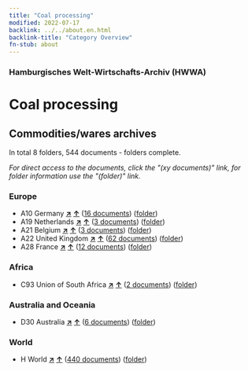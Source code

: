 ```yaml
---
title: "Coal processing"
modified: 2022-07-17
backlink: ../../about.en.html
backlink-title: "Category Overview"
fn-stub: about
---
```


### Hamburgisches Welt-Wirtschafts-Archiv (HWWA)

# Coal processing&#160; 







## Commodities/wares archives





In total 8 folders, 544 documents - folders complete.

_For direct access to the documents, click the "(xy documents)" link, for folder information use the "(folder)" link._



### Europe

- A10 Germany [**&nearr;**](../../../geo/i/126128/about.en.html "Germany (all folders)") [**&uarr;**](../../../geo/about.en.html#A10 "Country category system") (<a href="https://pm20.zbw.eu/iiifview/folder/wa/218757,126128" title="about: Coal processing : Germany" target="_blank">16 documents</a>) ([folder](../../../../folder/wa/2187xx/218757/1261xx/126128/about.en.html))
- A19 Netherlands [**&nearr;**](../../../geo/i/140970/about.en.html "Netherlands (all folders)") [**&uarr;**](../../../geo/about.en.html#A19 "Country category system") (<a href="https://pm20.zbw.eu/iiifview/folder/wa/218757,140970" title="about: Coal processing : Netherlands" target="_blank">3 documents</a>) ([folder](../../../../folder/wa/2187xx/218757/1409xx/140970/about.en.html))
- A21 Belgium [**&nearr;**](../../../geo/i/140972/about.en.html "Belgium (all folders)") [**&uarr;**](../../../geo/about.en.html#A21 "Country category system") (<a href="https://pm20.zbw.eu/iiifview/folder/wa/218757,140972" title="about: Coal processing : Belgium" target="_blank">3 documents</a>) ([folder](../../../../folder/wa/2187xx/218757/1409xx/140972/about.en.html))
- A22 United Kingdom [**&nearr;**](../../../geo/i/140974/about.en.html "United Kingdom (all folders)") [**&uarr;**](../../../geo/about.en.html#A22 "Country category system") (<a href="https://pm20.zbw.eu/iiifview/folder/wa/218757,140974" title="about: Coal processing : United Kingdom" target="_blank">62 documents</a>) ([folder](../../../../folder/wa/2187xx/218757/1409xx/140974/about.en.html))
- A28 France [**&nearr;**](../../../geo/i/140982/about.en.html "France (all folders)") [**&uarr;**](../../../geo/about.en.html#A28 "Country category system") (<a href="https://pm20.zbw.eu/iiifview/folder/wa/218757,140982" title="about: Coal processing : France" target="_blank">12 documents</a>) ([folder](../../../../folder/wa/2187xx/218757/1409xx/140982/about.en.html))

### Africa

- C93 Union of South Africa [**&nearr;**](../../../geo/i/141454/about.en.html "Union of South Africa (all folders)") [**&uarr;**](../../../geo/about.en.html#C93 "Country category system") (<a href="https://pm20.zbw.eu/iiifview/folder/wa/218757,141454" title="about: Coal processing : Union of South Africa" target="_blank">2 documents</a>) ([folder](../../../../folder/wa/2187xx/218757/1414xx/141454/about.en.html))

### Australia and Oceania

- D30 Australia [**&nearr;**](../../../geo/i/141621/about.en.html "Australia (all folders)") [**&uarr;**](../../../geo/about.en.html#D30 "Country category system") (<a href="https://pm20.zbw.eu/iiifview/folder/wa/218757,141621" title="about: Coal processing : Australia" target="_blank">6 documents</a>) ([folder](../../../../folder/wa/2187xx/218757/1416xx/141621/about.en.html))

### World

- H World [**&nearr;**](../../../geo/i/141728/about.en.html "World (all folders)") [**&uarr;**](../../../geo/about.en.html#H "Country category system") (<a href="https://pm20.zbw.eu/iiifview/folder/wa/218757,141728" title="about: Coal processing : World" target="_blank">440 documents</a>) ([folder](../../../../folder/wa/2187xx/218757/1417xx/141728/about.en.html))








